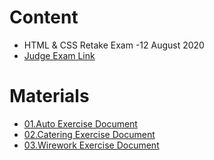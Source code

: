 # Content
- HTML & CSS Retake Exam -12 August 2020
- [Judge Exam Link](https://judge.softuni.org/Contests/Practice/Index/2776#0)

# Materials
- [01.Auto Exercise Document](https://github.com/TheStormWeaver/Front-End/files/7444317/01.Auto.docx)
- [02.Catering Exercise Document](https://github.com/TheStormWeaver/Front-End/files/7444319/02.Catering.docx)
- [03.Wirework Exercise Document](https://github.com/TheStormWeaver/Front-End/files/7444322/03.Wirework.docx)
